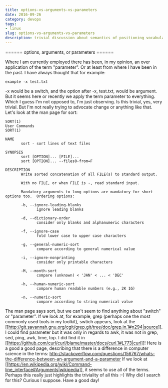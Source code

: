 ```yaml
---
title: options-vs-arguments-vs-parameters 
date: 2016-09-26
category: devops
tags:
- linux
slug: options-vs-arguments-vs-parameters
description: trivial discussion about semantics of positioning vocabulary
---
```


====== options, arguments, or parameters ======

Where I am currently employed there has been, in my opinion, an over application of the term "parameter". Or at least from where I have been in the past. I have always thought that for example:
```
example -x test.txt
```
-x would be a switch, and the option after -x, test.txt, would be argument. But it seems here or recently we apply the term parameter to everything. Which I guess I'm not opposed to, I'm just observing. Is this trivial, yes, very trivial. But I'm not really trying to advocate change or anything like that. Let's look at the man page for sort:

```
SORT(1)                                                               User Commands                                                               SORT(1)

NAME
       sort - sort lines of text files

SYNOPSIS
       sort [OPTION]... [FILE]...
       sort [OPTION]... --files0-from=F

DESCRIPTION
       Write sorted concatenation of all FILE(s) to standard output.

       With no FILE, or when FILE is -, read standard input.

       Mandatory arguments to long options are mandatory for short options too.  Ordering options:

       -b, --ignore-leading-blanks
              ignore leading blanks

       -d, --dictionary-order
              consider only blanks and alphanumeric characters

       -f, --ignore-case
              fold lower case to upper case characters

       -g, --general-numeric-sort
              compare according to general numerical value

       -i, --ignore-nonprinting
              consider only printable characters

       -M, --month-sort
              compare (unknown) < 'JAN' < ... < 'DEC'

       -h, --human-numeric-sort
              compare human readable numbers (e.g., 2K 1G)

       -n, --numeric-sort
              compare according to string numerical value
```
The man page says sort, but we can't seem to find anything about "switch" or "parameter".
If we look at, for example, grep (perhaps one the most commonly used tools in my toolkit), swtich appears, look at the [[http://git.savannah.gnu.org/cgit/grep.git/tree/doc/grep.in.1#n294|source]].
I could find parameter but it was only in regards to awk, it was not in grep, sed, ping, awk, time, top. I did find it in [[https://github.com/curl/curl/blame/master/docs/curl.1#L773|curl]]!
Here is a good a good page, describing that there is a difference in computer science in the terms: http://stackoverflow.com/questions/156767/whats-the-difference-between-an-argument-and-a-parameter
If we look at [[https://en.wikipedia.org/wiki/Command-line_interface#Arguments|wikipedia]], it seems to use all of the terms. Perhaps this really just highlights the triviality of all this :-) Why did I search for this? Curious I suppose. Have a good day!


